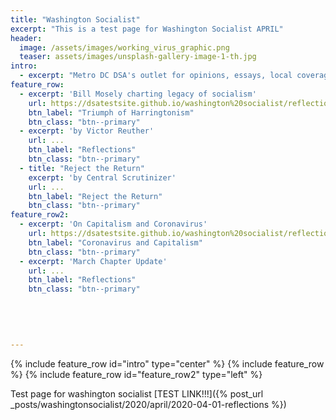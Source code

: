 ```yaml
---
title: "Washington Socialist"
excerpt: "This is a test page for Washington Socialist APRIL"
header:
  image: /assets/images/working_virus_graphic.png
  teaser: assets/images/unsplash-gallery-image-1-th.jpg
intro:
  - excerpt: "Metro DC DSA's outlet for opinions, essays, local coverage, and analysis."
feature_row:
  - excerpt: 'Bill Mosely charting legacy of socialism'
    url: https://dsatestsite.github.io/washington%20socialist/reflections/
    btn_label: "Triumph of Harringtonism"
    btn_class: "btn--primary"
  - excerpt: 'by Victor Reuther' 
    url: ...
    btn_label: "Reflections"
    btn_class: "btn--primary"
  - title: "Reject the Return"
    excerpt: 'by Central Scrutinizer' 
    url: ...
    btn_label: "Reject the Return"
    btn_class: "btn--primary"   
feature_row2:
  - excerpt: 'On Capitalism and Coronavirus'
    url: https://dsatestsite.github.io/washington%20socialist/reflections/
    btn_label: "Coronavirus and Capitalism"
    btn_class: "btn--primary"
  - excerpt: 'March Chapter Update' 
    url: ...
    btn_label: "Reflections"
    btn_class: "btn--primary"

    
    
    
    
---
```

{% include feature_row id="intro" type="center" %}
{% include feature_row %}
{% include feature_row id="feature_row2" type="left" %}

Test page for washington socialist [TEST LINK!!!]({% post_url _posts/washingtonsocialist/2020/april/2020-04-01-reflections %})
